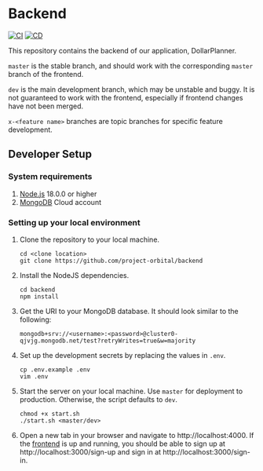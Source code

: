 # Backend

[![CI](https://github.com/project-orbital/backend/actions/workflows/node.js.yml/badge.svg)](https://github.com/project-orbital/backend/actions/workflows/node.js.yml)
[![CD](https://github.com/project-orbital/backend/actions/workflows/deploy.yml/badge.svg)](https://github.com/project-orbital/backend/actions/workflows/deploy.yml)

This repository contains the backend of our application, DollarPlanner.

`master` is the stable branch, and should work with the corresponding `master`
branch of the frontend.

`dev` is the main development branch, which may be unstable and buggy.
It is not guaranteed to work with the frontend, especially if frontend changes have
not been merged.

`x-<feature name>` branches are topic branches for specific feature development.

## Developer Setup

### System requirements

1. [Node.js](https://nodejs.dev/download/) 18.0.0 or higher
2. [MongoDB](https://www.mongodb.com/) Cloud account

### Setting up your local environment

1. Clone the repository to your local machine.

    ```
    cd <clone location>
    git clone https://github.com/project-orbital/backend
    ```

2. Install the NodeJS dependencies.

    ```
    cd backend
    npm install
    ```

3. Get the URI to your MongoDB database. It should look similar to the following:

    ```
    mongodb+srv://<username>:<password>@cluster0-qjvjg.mongodb.net/test?retryWrites=true&w=majority
    ```

4. Set up the development secrets by replacing the values in `.env`.

    ```
    cp .env.example .env
    vim .env
    ```

5. Start the server on your local machine. Use `master` for deployment to production. Otherwise, the script defaults to `dev`.

    ```
    chmod +x start.sh
    ./start.sh <master/dev>
    ```

6. Open a new tab in your browser and navigate to http://localhost:4000.
   If the [frontend](https://github.com/project-orbital/frontend) is up and running, you should be able to sign up at http://localhost:3000/sign-up and sign in at http://localhost:3000/sign-in.
